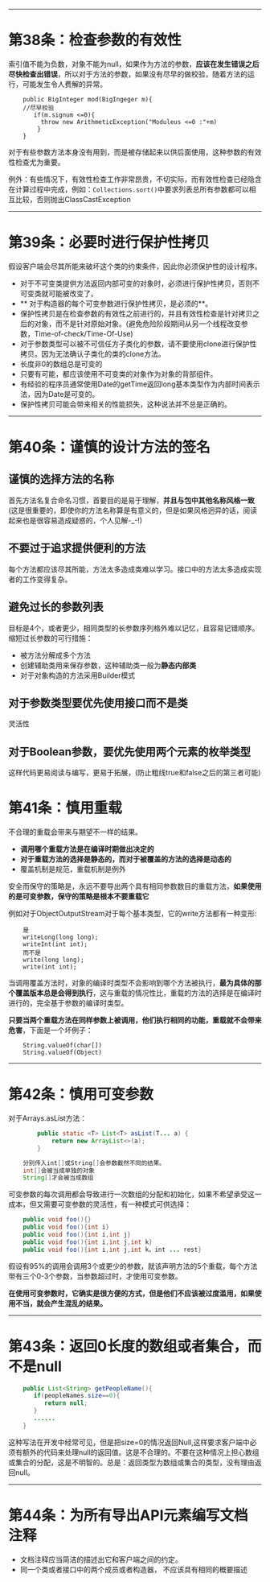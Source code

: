 
---
# 第38条：检查参数的有效性

索引值不能为负数，对象不能为null，如果作为方法的参数，**应该在发生错误之后尽快检查出错误**，所以对于方法的参数，如果没有尽早的做校验，随着方法的运行，可能发生令人费解的异常。

```
    public BigInteger mod(BigIngeger m){
    //尽早校验
       if(m.signum <=0){
         throw new ArithmeticException("Moduleus <=0 :"+m)                
        }
    }
```

对于有些参数方法本身没有用到，而是被存储起来以供后面使用，这种参数的有效性检查尤为重要。

例外：有些情况下，有效性检查工作非常昂贵，不切实际，而有效性检查已经隐含在计算过程中完成，例如：`Collections.sort()`中要求列表总所有参数都可以相互比较，否则抛出ClassCastException

---
# 第39条：必要时进行保护性拷贝

假设客户端会尽其所能来破坏这个类的约束条件，因此你必须保护性的设计程序。

- 对于不可变类提供方法返回内部可变的对象时，必须进行保护性拷贝，否则不可变类就可能被改变了。
- ** 对于构造器的每个可变参数进行保护性拷贝，是必须的**。
- 保护性拷贝是在检查参数的有效性之前进行的，并且有效性检查是针对拷贝之后的对象，而不是针对原始对象。(避免危险阶段期间从另一个线程改变参数，Time-of-check/Time-Of-Use)
- 对于参数类型可以被不可信任方子类化的参数，请不要使用clone进行保护性拷贝。因为无法确认子类化的类的clone方法。
- 长度非0的数组总是可变的
- 只要有可能，都应该使用不可变类的对象作为对象的背部组件。
- 有经验的程序员通常使用Date的getTime返回long基本类型作为内部时间表示法，因为Date是可变的。
- 保护性拷贝可能会带来相关的性能损失，这种说法并不总是正确的。

---
# 第40条：谨慎的设计方法的签名

## 谨慎的选择方法的名称

首先方法名复合命名习惯，首要目的是易于理解，**并且与包中其他名称风格一致** (这是很重要的，即使你的方法名称算是有意义的，但是如果风格迥异的话，阅读起来也是很容易造成疑惑的，个人见解-_-!)

## 不要过于追求提供便利的方法

每个方法都应该尽其所能，方法太多造成类难以学习。接口中的方法太多造成实现者的工作变得复杂。

## 避免过长的参数列表

目标是4个，或者更少，相同类型的长参数序列格外难以记忆，且容易记错顺序。
缩短过长参数的可行措施：
- 被方法分解成多个方法
- 创建辅助类用来保存参数，这种辅助类一般为**静态内部类**
- 对于对象构造的方法采用Builder模式

## 对于参数类型要优先使用接口而不是类

灵活性

## 对于Boolean参数，要优先使用两个元素的枚举类型

这样代码更易阅读与编写，更易于拓展，(防止粗线true和false之后的第三者可能)

# 第41条：慎用重载

不合理的重载会带来与期望不一样的结果。

- **调用哪个重载方法是在编译时期做出决定的**
- **对于重载方法的选择是静态的，而对于被覆盖的方法的选择是动态的**
- 覆盖机制是规范，重载机制是例外

安全而保守的策略是，永远不要导出两个具有相同参数数目的重载方法，**如果使用的是可变参数，保守的策略是根本不要重载它**

例如对于ObjectOutputStream对于每个基本类型，它的write方法都有一种变形:

```
    是
    writeLong(long long);
    writeInt(int int);
    而不是
    write(long long);
    write(int int);
```

当调用覆盖方法时，对象的编译时类型不会影响到哪个方法被执行，**最为具体的那个覆盖版本总是会得到执行**，这与重载的情况性比，重载的方法的选择是在编译时进行的，完全基于参数的编译时类型。


**只要当两个重载方法在同样参数上被调用，他们执行相同的功能，重载就不会带来危害**，下面是一个坏例子：

```
    String.valueOf(char[])
    String.valueOf(Object)
```

---
# 第42条：慎用可变参数

对于Arrays.asList方法：

```java
        public static <T> List<T> asList(T... a) {
            return new ArrayList<>(a);
        }

    分别传入int[]或String[]会参数截然不同的结果。
    int[]会被当成单独的对象
    String[]才会被当成数组
```


可变参数的每次调用都会导致进行一次数组的分配和初始化，如果不希望承受这一成本，但又需要可变参数的灵活性，有一种模式可供选择：
```java
    public void foo(){}
    public void foo(){int i}
    public void foo(){int i,int j}
    public void foo(){int i,int j,int k}
    public void foo(){int i,int j,int k，int ... rest}
```
假设有95%的调用会调用3个或更少的参数，就该声明方法的5个重载，每个方法带有三个0-3个参数，当参数超过时，才使用可变参数。

**在使用可变参数时，它确实是很方便的方式，但是他们不应该被过度滥用，如果使用不当，就会产生混乱的结果。**


---
# 第43条：返回0长度的数组或者集合，而不是null

```java
    public List<String> getPeopleName(){
       if(peopleNames.size==0){
          return null;
       }
       ......
    }
```

这种写法在开发中经常可见，但是把size=0的情况返回Null,这样要求客户端中必须有额外的代码来处理null的返回值。这是不合理的。不要在这种情况上担心数组或集合的分配，这是不明智的。总是：返回类型为数组或集合的类型，没有理由返回null。

---
# 第44条：为所有导出API元素编写文档注释

- 文档注释应当简洁的描述出它和客户端之间的约定。
- 同一个类或者接口中的两个成员或者构造器， 不应该具有相同的概要描述

